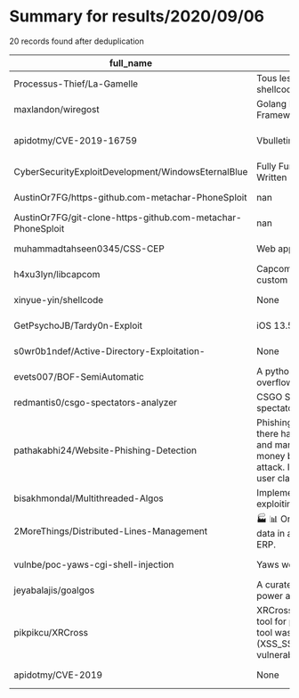 
# Summary for results/2020/09/06
    
20 records found after deduplication

| full_name | description | html_url | matched_list | matched_count | pushed_at | size | stargazers_count | language | forks_count |
|-------------------------------------------------------------|------------------------------------------------------------------------------------------------------------------------------------------------------------------------------------------------------------------------------------------------------------------|--------------------------------------------------------------------------------|-----------------------------|-----------------|---------------------------|--------|--------------------|------------------|---------------|
| Processus-Thief/La-Gamelle | Tous les trucs utilisés dans les Tutos, les shellcodes, les templates, les notes... | https://github.com/Processus-Thief/La-Gamelle | ['shellcode'] | 1 | 2020-09-06 13:57:19+00:00 | 53969 | 7 | Python | 7 |
| maxlandon/wiregost | Golang Implant & Post-Exploitation Framework | https://github.com/maxlandon/wiregost | ['exploit'] | 1 | 2020-09-06 19:47:38+00:00 | 63729 | 55 | Go | 10 |
| apidotmy/CVE-2019-16759 | Vbulletin RCE Exploits | https://github.com/apidotmy/CVE-2019-16759 | ['cve-2', 'exploit', 'rce'] | 3 | 2020-09-06 21:57:03+00:00 | 4 | 0 | Shell | 1 |
| CyberSecurityExploitDevelopment/WindowsEternalBlue | Fully Functional MS17-10 EternalBlue Exploit Written in C++ on windows for windows | https://github.com/CyberSecurityExploitDevelopment/WindowsEternalBlue | ['exploit'] | 1 | 2020-09-06 18:10:28+00:00 | 87 | 5 | C++ | 2 |
| AustinOr7FG/https-github.com-metachar-PhoneSploit | nan | https://github.com/AustinOr7FG/https-github.com-metachar-PhoneSploit | ['sploit'] | 1 | 2020-09-06 16:45:55+00:00 | 0 | 0 | nan | 0 |
| AustinOr7FG/git-clone-https-github.com-metachar-PhoneSploit | nan | https://github.com/AustinOr7FG/git-clone-https-github.com-metachar-PhoneSploit | ['sploit'] | 1 | 2020-09-06 16:43:08+00:00 | 0 | 0 | nan | 0 |
| muhammadtahseen0345/CSS-CEP | Web app for testing command injections | https://github.com/muhammadtahseen0345/CSS-CEP | ['command injection'] | 1 | 2020-09-06 15:15:39+00:00 | 1055 | 0 | PHP | 0 |
| h4xu3lyn/libcapcom | Capcom driver exploit wrapper (featuring a custom PE loader) | https://github.com/h4xu3lyn/libcapcom | ['exploit'] | 1 | 2020-09-06 09:18:40+00:00 | 27 | 1 | C | 2 |
| xinyue-yin/shellcode | None | https://github.com/xinyue-yin/shellcode | ['shellcode'] | 1 | 2020-09-06 04:53:10+00:00 | 2 | 0 | C | 0 |
| GetPsychoJB/Tardy0n-Exploit | iOS 13.5 Exploit developed from @tihmstar | https://github.com/GetPsychoJB/Tardy0n-Exploit | ['exploit'] | 1 | 2020-09-06 03:52:03+00:00 | 23 | 1 | C++ | 1 |
| s0wr0b1ndef/Active-Directory-Exploitation- | None | https://github.com/s0wr0b1ndef/Active-Directory-Exploitation- | ['exploit'] | 1 | 2020-09-06 01:45:22+00:00 | 178654 | 2 | PowerShell | 2 |
| evets007/BOF-SemiAutomatic | A python based semi-automatic buffer overflow exploit script | https://github.com/evets007/BOF-SemiAutomatic | ['exploit'] | 1 | 2020-09-06 10:54:54+00:00 | 10 | 16 | Python | 0 |
| redmantis0/csgo-spectators-analyzer | CSGO Spectators Analyzer will find if the spectator bug is being exploited. | https://github.com/redmantis0/csgo-spectators-analyzer | ['exploit'] | 1 | 2020-09-06 13:14:00+00:00 | 12 | 1 | JavaScript | 0 |
| pathakabhi24/Website-Phishing-Detection | Phishing-Website-Detection Over the years there have been many attacks of Phishing and many people have lost huge sums of money by becoming a victim of phishing attack. In a phishing attack emails are sent to user claiming to be a legitimate organization, | https://github.com/pathakabhi24/Website-Phishing-Detection | ['exploit'] | 1 | 2020-09-06 13:58:44+00:00 | 585 | 1 | Jupyter Notebook | 0 |
| bisakhmondal/Multithreaded-Algos | Implementation of some Nice algorithms exploiting the concurrency in Go. | https://github.com/bisakhmondal/Multithreaded-Algos | ['exploit'] | 1 | 2020-09-06 19:16:13+00:00 | 4045 | 0 | Go | 0 |
| 2MoreThings/Distributed-Lines-Management | :factory: :bar_chart: Online monitoring and exploitation of data in a company using Ignition and SAP ERP. | https://github.com/2MoreThings/Distributed-Lines-Management | ['exploit'] | 1 | 2020-09-06 20:06:38+00:00 | 211 | 0 | | 0 |
| vulnbe/poc-yaws-cgi-shell-injection | Yaws web server OS command injection POC | https://github.com/vulnbe/poc-yaws-cgi-shell-injection | ['command injection'] | 1 | 2020-09-06 21:16:40+00:00 | 2 | 1 | Dockerfile | 0 |
| jeyabalajis/goalgos | A curated set of algorithms that exploit the power and simplicity of golang | https://github.com/jeyabalajis/goalgos | ['exploit'] | 1 | 2020-09-06 08:13:42+00:00 | 596 | 0 | HTML | 0 |
| pikpikcu/XRCross | XRCross is a Reconstruction, Scanner, and a tool for penetration / BugBounty testing. This tool was built to test (XSS_SSRF_CORS_SSTI_IDOR_RCE_LFI_SQLI) vulnerabilities | https://github.com/pikpikcu/XRCross | ['rce'] | 1 | 2020-09-06 02:14:34+00:00 | 2973 | 201 | Shell | 40 |
| apidotmy/CVE-2019 | None | https://github.com/apidotmy/CVE-2019 | ['cve-2'] | 1 | 2020-09-06 22:09:32+00:00 | 16225 | 0 | Shell | 0 |
